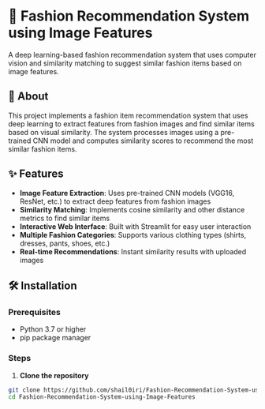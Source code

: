 # 👗 Fashion Recommendation System using Image Features

A deep learning-based fashion recommendation system that uses computer vision and similarity matching to suggest similar fashion items based on image features.

## 📖 About

This project implements a fashion item recommendation system that uses deep learning to extract features from fashion images and find similar items based on visual similarity. The system processes images using a pre-trained CNN model and computes similarity scores to recommend the most similar fashion items.

## ✨ Features

- **Image Feature Extraction**: Uses pre-trained CNN models (VGG16, ResNet, etc.) to extract deep features from fashion images
- **Similarity Matching**: Implements cosine similarity and other distance metrics to find similar items
- **Interactive Web Interface**: Built with Streamlit for easy user interaction
- **Multiple Fashion Categories**: Supports various clothing types (shirts, dresses, pants, shoes, etc.)
- **Real-time Recommendations**: Instant similarity results with uploaded images

## 🛠️ Installation

### Prerequisites
- Python 3.7 or higher
- pip package manager

### Steps

1. **Clone the repository**
```bash
git clone https://github.com/shail0iri/Fashion-Recommendation-System-using-Image-Features.git
cd Fashion-Recommendation-System-using-Image-Features
